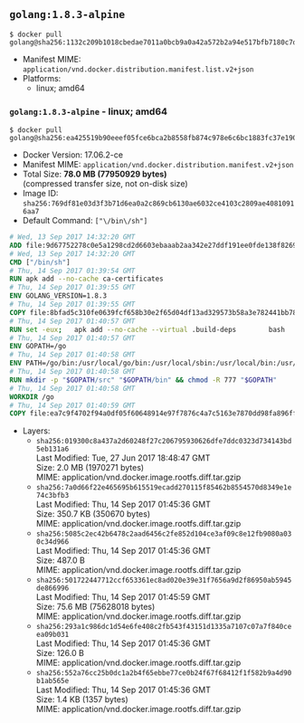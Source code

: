 ## `golang:1.8.3-alpine`

```console
$ docker pull golang@sha256:1132c209b1018cbedae7011a0bcb9a0a42a572b2a94e517bfb7180c7d90d4a79
```

-	Manifest MIME: `application/vnd.docker.distribution.manifest.list.v2+json`
-	Platforms:
	-	linux; amd64

### `golang:1.8.3-alpine` - linux; amd64

```console
$ docker pull golang@sha256:ea425519b90eeef05fce6bca2b8558fb874c978e6c6bc1883fc37e190a826834
```

-	Docker Version: 17.06.2-ce
-	Manifest MIME: `application/vnd.docker.distribution.manifest.v2+json`
-	Total Size: **78.0 MB (77950929 bytes)**  
	(compressed transfer size, not on-disk size)
-	Image ID: `sha256:769df81e03d3f3b71d6ea0a2c869cb6130ae6032ce4103c2809ae40810916aa7`
-	Default Command: `["\/bin\/sh"]`

```dockerfile
# Wed, 13 Sep 2017 14:32:20 GMT
ADD file:9d67752278c0e5a1298cd2d6603ebaaab2aa342e27ddf191ee0fde138f82698c in / 
# Wed, 13 Sep 2017 14:32:20 GMT
CMD ["/bin/sh"]
# Thu, 14 Sep 2017 01:39:54 GMT
RUN apk add --no-cache ca-certificates
# Thu, 14 Sep 2017 01:39:55 GMT
ENV GOLANG_VERSION=1.8.3
# Thu, 14 Sep 2017 01:39:55 GMT
COPY file:8bfad5c310fe0639fcf658b30e2f65d04df13ad329573b58a3e782441bb7839c in /go-alpine-patches/ 
# Thu, 14 Sep 2017 01:40:57 GMT
RUN set -eux; 	apk add --no-cache --virtual .build-deps 		bash 		gcc 		musl-dev 		openssl 		go 	; 	export 		GOROOT_BOOTSTRAP="$(go env GOROOT)" 		GOOS="$(go env GOOS)" 		GOARCH="$(go env GOARCH)" 		GO386="$(go env GO386)" 		GOARM="$(go env GOARM)" 		GOHOSTOS="$(go env GOHOSTOS)" 		GOHOSTARCH="$(go env GOHOSTARCH)" 	; 		wget -O go.tgz "https://golang.org/dl/go$GOLANG_VERSION.src.tar.gz"; 	echo '5f5dea2447e7dcfdc50fa6b94c512e58bfba5673c039259fd843f68829d99fa6 *go.tgz' | sha256sum -c -; 	tar -C /usr/local -xzf go.tgz; 	rm go.tgz; 		cd /usr/local/go/src; 	for p in /go-alpine-patches/*.patch; do 		[ -f "$p" ] || continue; 		patch -p2 -i "$p"; 	done; 	./make.bash; 		rm -rf /go-alpine-patches; 	apk del .build-deps; 		export PATH="/usr/local/go/bin:$PATH"; 	go version
# Thu, 14 Sep 2017 01:40:57 GMT
ENV GOPATH=/go
# Thu, 14 Sep 2017 01:40:58 GMT
ENV PATH=/go/bin:/usr/local/go/bin:/usr/local/sbin:/usr/local/bin:/usr/sbin:/usr/bin:/sbin:/bin
# Thu, 14 Sep 2017 01:40:58 GMT
RUN mkdir -p "$GOPATH/src" "$GOPATH/bin" && chmod -R 777 "$GOPATH"
# Thu, 14 Sep 2017 01:40:58 GMT
WORKDIR /go
# Thu, 14 Sep 2017 01:40:59 GMT
COPY file:ea7c9f4702f94a0df05f60648914e97f7876c4a7c5163e7870dd98fa896ff722 in /usr/local/bin/ 
```

-	Layers:
	-	`sha256:019300c8a437a2d60248f27c206795930626dfe7ddc0323d734143bd5eb131a6`  
		Last Modified: Tue, 27 Jun 2017 18:48:47 GMT  
		Size: 2.0 MB (1970271 bytes)  
		MIME: application/vnd.docker.image.rootfs.diff.tar.gzip
	-	`sha256:7a0d66f22e465695b615519ecadd270115f85462b8554570d8349e1e74c3bfb3`  
		Last Modified: Thu, 14 Sep 2017 01:45:36 GMT  
		Size: 350.7 KB (350670 bytes)  
		MIME: application/vnd.docker.image.rootfs.diff.tar.gzip
	-	`sha256:5085c2ec42b6478c2aad6456c2fe852d104ce3af09c8e12fb9080a030c34d966`  
		Last Modified: Thu, 14 Sep 2017 01:45:36 GMT  
		Size: 487.0 B  
		MIME: application/vnd.docker.image.rootfs.diff.tar.gzip
	-	`sha256:501722447712ccf653361ec8ad020e39e31f7656a9d2f86950ab5945de866996`  
		Last Modified: Thu, 14 Sep 2017 01:45:59 GMT  
		Size: 75.6 MB (75628018 bytes)  
		MIME: application/vnd.docker.image.rootfs.diff.tar.gzip
	-	`sha256:293a1c986dc1d54e6fe408c2fb543f43151d1335a7107c07a7f840ceea09b031`  
		Last Modified: Thu, 14 Sep 2017 01:45:36 GMT  
		Size: 126.0 B  
		MIME: application/vnd.docker.image.rootfs.diff.tar.gzip
	-	`sha256:552a76cc25b0dc1a2b4f65ebbe77ce0b24f67f68412f1f582b9a4d90b1ab565e`  
		Last Modified: Thu, 14 Sep 2017 01:45:36 GMT  
		Size: 1.4 KB (1357 bytes)  
		MIME: application/vnd.docker.image.rootfs.diff.tar.gzip
